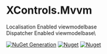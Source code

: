 # XControls.Mvvm
Localisation Enabled viewmodelbase\
Dispatcher Enabled viewmodelbase\

[![NuGet Generation](https://github.com/sajeshsf/XControls/actions/workflows/Mvvm.yml/badge.svg)](https://github.com/sajeshsf/XControls/actions/workflows/Mvvm.yml)
[![Nuget](https://img.shields.io/nuget/v/Xcontrols.Mvvm?label=Version)](https://nuget.org/packages/XControls.Mvvm)
[![Nuget](https://img.shields.io/nuget/dt/Xcontrols.Mvvm?label=Downloads)](https://nuget.org/packages/XControls.Mvvm)
